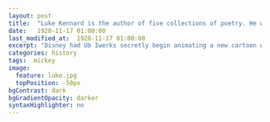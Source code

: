 ```yaml
---
layout: post
title:  "Luke Kennard is the author of five collections of poetry. He won an Eric Gregory award in 2005 and was shortlisted for the Forward Prize for Best Collection in 2007. He lectures at the University of Birmingham. In 2014 he was selected by the Poetry Book Society as one of the Next Generation Poets. His first novel, <em>The Transition</em>, is due from 4th Estate in spring 2017"
date:   1928-11-17 01:00:00
last_modified_at:  1928-11-17 01:00:00
excerpt: "Disney had Ub Iwerks secretly begin animating a new cartoon while still under contract with Universal..."
categories: history
tags:  mickey
image:
  feature: luke.jpg
  topPosition: -50px
bgContrast: dark
bgGradientOpacity: darker
syntaxHighlighter: no
---
```


